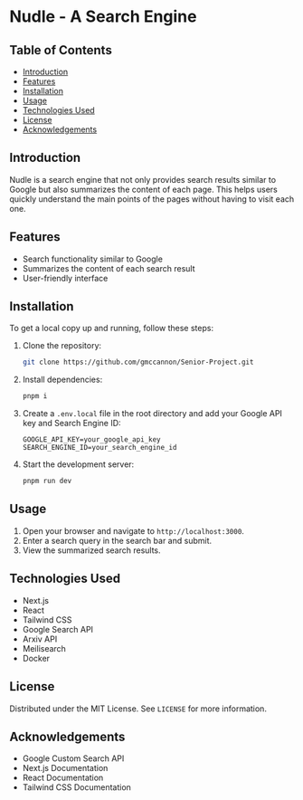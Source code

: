 # Nudle - A Search Engine

## Table of Contents

- [Introduction](#introduction)
- [Features](#features)
- [Installation](#installation)
- [Usage](#usage)
- [Technologies Used](#technologies-used)
- [License](#license)
- [Acknowledgements](#acknowledgements)

## Introduction

Nudle is a search engine that not only provides search results similar to Google but also summarizes the content of each page. This helps users quickly understand the main points of the pages without having to visit each one.

## Features

- Search functionality similar to Google
- Summarizes the content of each search result
- User-friendly interface

## Installation
To get a local copy up and running, follow these steps:
1. Clone the repository:
    ```sh
    git clone https://github.com/gmccannon/Senior-Project.git
    ```

2. Install dependencies:
    ```sh
    pnpm i
    ```

3. Create a `.env.local` file in the root directory and add your Google API key and Search Engine ID:
    ```env
    GOOGLE_API_KEY=your_google_api_key
    SEARCH_ENGINE_ID=your_search_engine_id
    ```

4. Start the development server:
    ```sh
    pnpm run dev
    ```

## Usage

1. Open your browser and navigate to `http://localhost:3000`.
2. Enter a search query in the search bar and submit.
3. View the summarized search results.

## Technologies Used

- Next.js
- React
- Tailwind CSS
- Google Search API
- Arxiv API
- Meilisearch
- Docker

## License

Distributed under the MIT License. See `LICENSE` for more information.

## Acknowledgements

- Google Custom Search API
- Next.js Documentation
- React Documentation
- Tailwind CSS Documentation